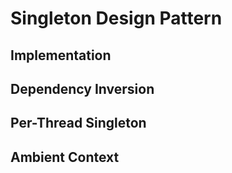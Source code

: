 # Singleton Design Pattern

## Implementation

## Dependency Inversion

## Per-Thread Singleton

## Ambient Context
